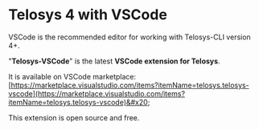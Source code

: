 # Telosys 4 with VSCode



VSCode is the recommended editor for working with Telosys-CLI version 4+.

"**Telosys-VSCode**" is the latest **VSCode extension for Telosys**.

It is available on VSCode marketplace: \
&#x20;  [https://marketplace.visualstudio.com/items?itemName=telosys.telosys-vscode](https://marketplace.visualstudio.com/items?itemName=telosys.telosys-vscode)&#x20;



This extension is open source and free.


